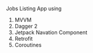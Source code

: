 Jobs Listing App using 

1. MVVM
2. Dagger 2
3. Jetpack Navation Component
4. Retrofit
5. Coroutines
